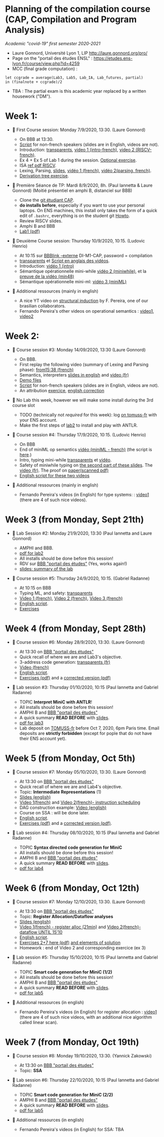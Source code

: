 # Planning of the compilation course (CAP, Compilation and Program Analysis)
_Academic "covid-19" first semester 2020-2021_

* Laure Gonnord, Université Lyon 1, LIP http://laure.gonnord.org/pro/
* Page on the "portail des études ENSL" : https://etudes.ens-lyon.fr/course/view.php?id=4259
* MCC (final grade computation) : 
```
let ccgrade = average(Lab3, Lab5, Lab_IA, Lab_futures, partial)
in (finalnote + ccgrade)/2
```
* TBA : The partial exam is this academic year replaced by a  written housework ("DM").

# Week 1: 

- :book: First Course session: Monday 7/9/2020, 13:30. (Laure Gonnord)

	* On BBB at 13:30. 
	* [Script](https://compil-lyon.gitlabpages.inria.fr/cap20/2020_09_07_script.md) for non-french speakers (slides are in English, videos are not).
	* Introduction: [transparents](https://compil-lyon.gitlabpages.inria.fr/cap20/capmif_cours01_intro_et_archi.pdf), [video 1 (intro-french)](https://www.youtube.com/watch?v=zGifE8MfPWA), [video 2 (RISCV-french)](https://youtu.be/ZdElX9e_tAI?list=PLtjm-n_Ts-J-6EU1WfVIWLhl1BUUR-Sqm). 
	* Ex 4 + Ex 5 of Lab 1 during the session. [Optional exercise](https://compil-lyon.gitlabpages.inria.fr/cap20/riscv5_ex.pdf).
	* ISA [ref pdf RISCV](https://compil-lyon.gitlabpages.inria.fr/cap20/RISCV-ISA-2020.pdf).
	* Lexing, Parsing, [slides](https://compil-lyon.gitlabpages.inria.fr/cap20/capmif_cours02_lexing_parsing.pdf), [vidéo 1 (french)](https://www.youtube.com/watch?v=UlUTSsOA9Qc), [vidéo 2(parsing, french)](https://www.youtube.com/watch?v=y9MrfDzrAmA).
	* [Derivation tree exercise](https://compil-lyon.gitlabpages.inria.fr/cap20/derivtree_ex.pdf).


- :hammer: Première Séance de TP: Mardi 8/9/2020, 8h. (Paul Iannetta & Laure Gonnord) (Moitié présentiel en amphi B, distanciel sur BBB)

	* Clone the   [git étudiant CAP](https://github.com/lauregonnord/cap-labs20).
	* **do installs before**, especially if you want to use your personal laptops. On ENS machines, this install only takes the form of a quick edit of `.bashrc`, everything is on the student git [Howto](https://github.com/lauregonnord/cap-labs20/blob/master/INSTALL.md).
	* Review RISCV slides.
	* Amphi B and BBB
	* [Lab1 (pdf)](https://compil-lyon.gitlabpages.inria.fr/cap20/cap_tp1.pdf)

	
- :book: Deuxième Course session: Thursday 10/9/2020, 10:15. (Ludovic Henrio)

	* At 10:15 sur	[BBBlink -externe](https://ent-services.ens-lyon.fr/entVisio/index.php) DI-M1-CAP, password = compilation
	* [transparents](https://compil-lyon.gitlabpages.inria.fr/cap20/cap_cours03b_semantics.pdf) et [Script en anglais des vidéos](https://compil-lyon.gitlabpages.inria.fr/cap20/2020_09_10_script.md).
	* Introduction:  [vidéo 1 (intro)](https://youtu.be/VGUgKBzjlIQ)
	* Sémantique opérationnelle mini-while [vidéo 2 (miniwhile)](https://youtu.be/TE8O9T4zjyE), et la [preuve de la vidéo (min48)](https://compil-lyon.gitlabpages.inria.fr/cap20/miniwhile_opsem_proofs.pdf)
	* Sémantique opérationnelle mini-ml: [vidéo 3 (miniML)](https://youtu.be/-5VAGgg2Jos)

- :rocket: Additional ressources (mainly in english)

	*  A nice YT video on [structural induction](https://www.youtube.com/watch?v=2o3EzvfgTiQ) by F. Pereira, one of our brasilian collaborators.
	* Fernando Pereira's other videos on operational semantics : [video1](https://www.youtube.com/watch?v=bOzbRhXvtlY), [video2](https://www.youtube.com/watch?v=aiBKOuM5iEA)



# Week 2: 

- :book: Course session #3: Monday 14/09/2020, 13:30 (Laure Gonnord)

  * On BBB.
  * First replay the following video (summary of Lexing and Parsing phase): [from15:38 (french)](https://youtu.be/y9MrfDzrAmA?list=PLtjm-n_Ts-J-6EU1WfVIWLhl1BUUR-Sqm&t=936)
  * Semantics, interpreters [slides in english](https://compil-lyon.gitlabpages.inria.fr/cap20/capmif_cours03_interpreters.pdf) and [video (fr)](https://www.youtube.com/watch?v=8PYhBsgRO6g)
  * [Demo files](https://compil-lyon.gitlabpages.inria.fr/cap20/ANTLRExamples.tar.xz)
  * [Script](https://compil-lyon.gitlabpages.inria.fr/cap20/2020_09_14_script.md) for non-french speakers (slides are in English, videos are not).
  * An attribution [exercice](https://compil-lyon.gitlabpages.inria.fr/cap20/grammar_attributes_ex.pdf), [english correction](https://compil-lyon.gitlabpages.inria.fr/cap20/grammar_attributes_ex_corr.pdf)
  
- :hammer: No Lab this week, however we will make some install during the 3rd course slot
  * TODO (technically not _required_ for this week): log [on tomuss-fr](https://tomuss-fr.univ-lyon1.fr/2020/UE/CAP2021/) with your ENS account.
  * Make the first steps of [lab2](https://compil-lyon.gitlabpages.inria.fr/cap20/cap_tp2.pdf) to install and play with ANTLR.


- :book: Course session #4: Thursday 17/9/2020, 10:15. (Ludovic Henrio)
  
  * On BBB
  * End of miniML op semantics [vidéo (miniML - french)](https://youtu.be/-5VAGgg2Jos) (the script is [here](https://compil-lyon.gitlabpages.inria.fr/cap20/2020_09_10_script.md).)
  * Intro, typing mini-while [transparents](https://compil-lyon.gitlabpages.inria.fr/cap20/capmif_cours04_typing.pdf) et [vidéo](https://youtu.be/2A-hQy_6YlE).
  * Safety of miniwhile typing on  [the second part of these slides](https://compil-lyon.gitlabpages.inria.fr/cap20/cap_cours04b_typingML_safety.pdf). The [video (fr)](https://youtu.be/qNhBEsKLNco). The proof on [paper(scanned pdf)](https://compil-lyon.gitlabpages.inria.fr/cap20/Handproofssafety.pdf)
  * [English script for these two videos](https://compil-lyon.gitlabpages.inria.fr/cap20/2020_09_17_script.md)


- :rocket: Additional ressources (mainly in english)

	* Fernando Pereira's videos (in English) for type systems: : [video1](https://www.youtube.com/watch?v=AtFH_6yzC1Y) (there are 4 of such nice videos).

	
# Week 3 (from Monday, Sept 21th)


- :hammer: Lab Session #2: Monday 21/9/2020, 13:30 (Paul Iannetta and Laure Gonnord)
    * AMPHI and  BBB.
	* [pdf for lab2](https://compil-lyon.gitlabpages.inria.fr/cap20/cap_tp2.pdf)
	* All installs should be done before this session!
    * RDV sur [BBB "portail des études"](https://etudes.ens-lyon.fr/mod/bigbluebuttonbn/view.php?id=89490) (Yes, works again!)
	* [slides: summary of the lab](https://compil-lyon.gitlabpages.inria.fr/cap20/capmif_labs.pdf)

- :book: Course session #5: Thursday 24/9/2020, 10:15. (Gabriel Radanne)
	* At 10:15 on BBB
	* Typing ML, and safety:  [transparents](https://compil-lyon.gitlabpages.inria.fr/cap20/cap_cours04b_typingML_safety.pdf) 
	* [Video 1 (french)](https://youtu.be/8LNEeffQks0), [Video 2 (french)](https://www.youtube.com/watch?v=jub4CzctrTs), [Video 3 (french)](https://youtu.be/4qHX_F5W6jo)
	* [English script](https://compil-lyon.gitlabpages.inria.fr/cap20/2020_09_24_script.md).
	* [Exercises](https://compil-lyon.gitlabpages.inria.fr/cap20/mltypes_ex.pdf)


# Week 4 (from Monday, Sept 28th)


- :book: Course session #6: Monday 28/9/2020, 13:30. (Laure Gonnord)
	* At 13:30 on  [BBB "portail des études"](https://etudes.ens-lyon.fr/mod/bigbluebuttonbn/view.php?id=89490)
	* Quick recall of where we are and Lab3's objective.
	* 3-address code generation:  [transparents (fr)](https://compil-lyon.gitlabpages.inria.fr/cap20/capmif_cours05_3ad_codegen.pdf) 
	* [Video (french)](https://youtu.be/m2x7leFnCN4)
	* [English script](https://compil-lyon.gitlabpages.inria.fr/cap20/2020_09_28_script.md).
	* [Exercises (pdf)](https://compil-lyon.gitlabpages.inria.fr/cap20/3ad_ex.pdf) and a [corrected version (pdf)](https://compil-lyon.gitlabpages.inria.fr/cap20/3ad_ex_corr.pdf)


- :hammer: Lab session #3: Thursday 01/10/2020, 10:15 (Paul Iannetta and Gabriel Radanne) 
    * TOPIC **Interpret MiniC with ANTLR**! 
	* All installs should be done before this session!
    * AMPHI B and [BBB "portail des études"](https://etudes.ens-lyon.fr/mod/bigbluebuttonbn/view.php?id=89490)
	* A quick summary **READ BEFORE** with [slides](https://compil-lyon.gitlabpages.inria.fr/cap20/capmif_labs.pdf).
	* [pdf for lab3](https://compil-lyon.gitlabpages.inria.fr/cap20/cap_tp3.pdf)
	* Lab deposit on [TOMUSS-fr](https://tomuss-fr.univ-lyon1.fr/2020/UE/CAP2021) before Oct 7, 2020, 6pm Paris time. Email deposits are **strictly forbidden** (except for pople that do not have their ENS account yet).
		

# Week 5 (from Monday, Oct 5th)

- :book: Course session #7: Monday 05/10/2020, 13:30. (Laure Gonnord)
	* At 13:30 on  [BBB "portail des études"](https://etudes.ens-lyon.fr/mod/bigbluebuttonbn/view.php?id=89490)
	* Quick recall of where we are and Lab4's objective.
	* Topic: **Intermediate Representations** (1)
	* [Slides (english)](https://compil-lyon.gitlabpages.inria.fr/cap20/capmif_cours06_irs.pdf)
	* [Video 1(french)](https://youtu.be/dD9bRhLfykM) and [Video 2(french)- instruction scheduling](https://youtu.be/Xico_JTK3XQ)
	* DAG construction example: [Video (english)](https://www.youtube.com/watch?v=PXTKWvyQUwE) 
	* Course on SSA : will be done later.
	* [English script](https://compil-lyon.gitlabpages.inria.fr/cap20/2020_10_05_script.md).
	* [Exercises (pdf)](https://compil-lyon.gitlabpages.inria.fr/cap20/IR_ex1.pdf) and  a [corrected version (pdf)](https://compil-lyon.gitlabpages.inria.fr/cap20/IR_ex1_corr.pdf).


- :hammer: Lab session #4: Thursday 08/10/2020, 10:15 (Paul Iannetta and Gabriel Radanne) 
    * TOPIC **Syntax directed code generation for MiniC**
	* All installs should be done before this session!
    * AMPHI B and [BBB "portail des études"](https://etudes.ens-lyon.fr/mod/bigbluebuttonbn/view.php?id=89490)
	* A quick summary **READ BEFORE** with [slides](https://compil-lyon.gitlabpages.inria.fr/cap20/capmif_labs.pdf).
	* [pdf for lab4](https://compil-lyon.gitlabpages.inria.fr/cap20/cap_tp4.pdf)
		


# Week 6 (from Monday, Oct 12th)


- :book: Course session #7: Monday 12/10/2020, 13:30. (Laure Gonnord)
	* At 13:30 on  [BBB "portail des études"](https://etudes.ens-lyon.fr/mod/bigbluebuttonbn/view.php?id=89490)
	* Topic: **Register Allocation/Dataflow analyses**
	* [Slides (english)](https://compil-lyon.gitlabpages.inria.fr/cap20/capmif_cours07_regalloc.pdf)
	* [Video 1(french) - register alloc (21min)](https://www.youtube.com/watch?v=9902mMgDIK8) and [Video 2(french)- dataflow UNTIL 15'10](https://www.youtube.com/watch?v=LknSDccweFw)
	* [English script](https://compil-lyon.gitlabpages.inria.fr/cap20/2020_10_12_script.md).
	* [Exercises 2+7 here (pdf)](https://compil-lyon.gitlabpages.inria.fr/cap20/DF_regalloc_ex.pdf) [and elements of solution](https://compil-lyon.gitlabpages.inria.fr/cap20/DF_regalloc_ex_corr.pdf)
	* Homework : end of Video 2 and corresponding exercice (ex 3)

- :hammer: Lab session #5: Thursday 15/10/2020, 10:15 (Paul Iannetta and Gabriel Radanne) 
    * TOPIC **Smart code generation for MiniC (1/2)**
	* All installs should be done before this session!
    * AMPHI B and [BBB "portail des études"](https://etudes.ens-lyon.fr/mod/bigbluebuttonbn/view.php?id=89490)
	* A quick summary **READ BEFORE** with [slides](https://compil-lyon.gitlabpages.inria.fr/cap20/capmif_labs.pdf).
	* [pdf for lab5](https://compil-lyon.gitlabpages.inria.fr/cap20/cap_tp5.pdf)
		

- :rocket: Additional ressources (in english)

	* Fernando Pereira's videos (in English) for register allocation : [video1](https://youtu.be/pSunR-16EgA) (there are 4 of such nice videos, with an additional nice algorithm called linear scan).


# Week 7 (from Monday, Oct 19th)


- :book: Course session #8: Monday 19/10/2020, 13:30. (Yannick Zakowski)
	* At 13:30 on  [BBB "portail des études"](https://etudes.ens-lyon.fr/mod/bigbluebuttonbn/view.php?id=89490)
	* Topic: **SSA**

- :hammer: Lab session #6: Thursday 22/10/2020, 10:15 (Paul Iannetta and Gabriel Radanne) 
    * TOPIC **Smart code generation for MiniC (2/2)**
    * AMPHI B and [BBB "portail des études"](https://etudes.ens-lyon.fr/mod/bigbluebuttonbn/view.php?id=89490)
	* A quick summary **READ BEFORE** with [slides](https://compil-lyon.gitlabpages.inria.fr/cap20/capmif_labs.pdf).
	* [pdf for lab5](https://compil-lyon.gitlabpages.inria.fr/cap20/cap_tp5.pdf)
		

- :rocket: Additional ressources (in english)

	* Fernando Pereira's videos (in English) for SSA: TBA
